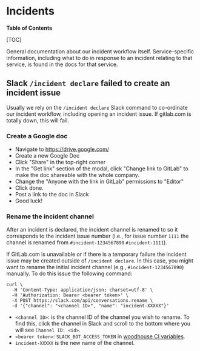 # Incidents

**Table of Contents**

[TOC]

General documentation about our incident workflow itself. Service-specific
information, including what to do in response to an incident relating to that
service, is found in the docs for that service.

## Slack `/incident declare` failed to create an incident issue

Usually we rely on the `/incident declare` Slack command to co-ordinate our
incident workflow, including opening an incident issue. If gitlab.com is totally
down, this will fail.

### Create a Google doc

- Navigate to <https://drive.google.com/>
- Create a new Google Doc
- Click "Share" in the top-right corner
- In the "Get link" section of the modal, click "Change link to GitLab" to make
  the doc shareable with the whole company.
- Change the "Anyone with the link in GitLab" permissions to "Editor"
- Click done.
- Post a link to the doc in Slack
- Good luck!

### Rename the incident channel

After an incident is declared, the incident channel is renamed to so it corresponds to the incident issue number (i.e., for issue number `1111` the channel is renamed from `#incident-1234567890` `#incident-1111`).

If GitLab.com is unavailable or if there is a temporary failure the incident issue may be created outside of `/incident declare`.
In this case, you might want to rename the initial incident channel (e.g., `#incident-1234567890`) manually.
To do this issue the following command:

```
curl \
  -H 'Content-Type: application/json; charset=utf-8' \
  -H 'Authorization: Bearer <bearer token>' \
  -X POST https://slack.com/api/conversations.rename \
  -d '{"channel": "<channel ID>", "name": "incident-XXXXX"}'
```

- `<channel ID>`: is the channel ID of the channel you wish to rename. To find this, click the channel in Slack and scroll to the bottom where you will see `Channel ID: <id>`.
- `<bearer token>`: `SLACK_BOT_ACCESS_TOKEN` in [woodhouse CI variables](https://ops.gitlab.net/gitlab-com/gl-infra/woodhouse/-/settings/ci_cd).
- `incident-XXXXX` is the new name of the channel.
